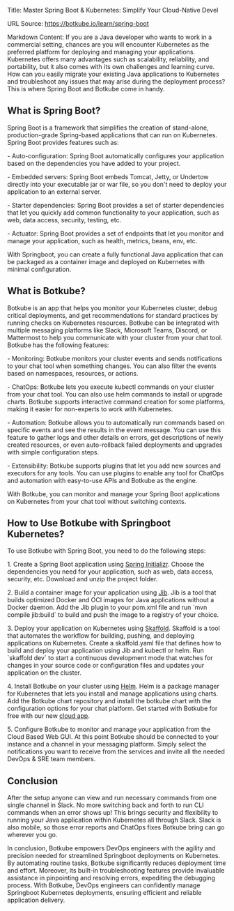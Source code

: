 Title: Master Spring Boot & Kubernetes: Simplify Your Cloud-Native Devel

URL Source: https://botkube.io/learn/spring-boot

Markdown Content:
If you are a Java developer who wants to work in a commercial setting, chances are you will encounter Kubernetes as the preferred platform for deploying and managing your applications. Kubernetes offers many advantages such as scalability, reliability, and portability, but it also comes with its own challenges and learning curve. How can you easily migrate your existing Java applications to Kubernetes and troubleshoot any issues that may arise during the deployment process? This is where Spring Boot and Botkube come in handy.

What is Spring Boot?
--------------------

Spring Boot is a framework that simplifies the creation of stand-alone, production-grade Spring-based applications that can run on Kubernetes. Spring Boot provides features such as:

\- Auto-configuration: Spring Boot automatically configures your application based on the dependencies you have added to your project.

\- Embedded servers: Spring Boot embeds Tomcat, Jetty, or Undertow directly into your executable jar or war file, so you don't need to deploy your application to an external server.

\- Starter dependencies: Spring Boot provides a set of starter dependencies that let you quickly add common functionality to your application, such as web, data access, security, testing, etc.

\- Actuator: Spring Boot provides a set of endpoints that let you monitor and manage your application, such as health, metrics, beans, env, etc.

With Springboot, you can create a fully functional Java application that can be packaged as a container image and deployed on Kubernetes with minimal configuration.

What is Botkube?
----------------

Botkube is an app that helps you monitor your Kubernetes cluster, debug critical deployments, and get recommendations for standard practices by running checks on Kubernetes resources. Botkube can be integrated with multiple messaging platforms like Slack, Microsoft Teams, Discord, or Mattermost to help you communicate with your cluster from your chat tool. Botkube has the following features:

\- Monitoring: Botkube monitors your cluster events and sends notifications to your chat tool when something changes. You can also filter the events based on namespaces, resources, or actions.

\- ChatOps: Botkube lets you execute kubectl commands on your cluster from your chat tool. You can also use helm commands to install or upgrade charts. Botkube supports interactive command creation for some platforms, making it easier for non-experts to work with Kubernetes.

\- Automation: Botkube allows you to automatically run commands based on specific events and see the results in the event message. You can use this feature to gather logs and other details on errors, get descriptions of newly created resources, or even auto-rollback failed deployments and upgrades with simple configuration steps.

\- Extensibility: Botkube supports plugins that let you add new sources and executors for any tools. You can use plugins to enable any tool for ChatOps and automation with easy-to-use APIs and Botkube as the engine.

With Botkube, you can monitor and manage your Spring Boot applications on Kubernetes from your chat tool without switching contexts.

How to Use Botkube with Springboot Kubernetes?
----------------------------------------------

To use Botkube with Spring Boot, you need to do the following steps:

1\. Create a Spring Boot application using [Spring Initializr](https://start.spring.io/). Choose the dependencies you need for your application, such as web, data access, security, etc. Download and unzip the project folder.

2\. Build a container image for your application using [Jib](https://github.com/GoogleContainerTools/jib). Jib is a tool that builds optimized Docker and OCI images for Java applications without a Docker daemon. Add the Jib plugin to your pom.xml file and run \`mvn compile jib:build\` to build and push the image to a registry of your choice.

3\. Deploy your application on Kubernetes using [Skaffold](https://skaffold.dev/). Skaffold is a tool that automates the workflow for building, pushing, and deploying applications on Kubernetes. Create a skaffold.yaml file that defines how to build and deploy your application using Jib and kubectl or helm. Run \`skaffold dev\` to start a continuous development mode that watches for changes in your source code or configuration files and updates your application on the cluster.

4\. Install Botkube on your cluster using [Helm](https://helm.sh/). Helm is a package manager for Kubernetes that lets you install and manage applications using charts. Add the Botkube chart repository and install the botkube chart with the configuration options for your chat platform. Get started with Botkube for free with our new [cloud app](https://botkube.io/blog/introducing-botkube-v1-0-the-future-of-kubernetes-troubleshooting).

5\. Configure Botkube to monitor and manage your application from the Cloud Based Web GUI. At this point Botkube should be connected to your instance and a channel in your messaging platform. Simply select the notifications you want to receive from the services and invite all the needed DevOps & SRE team members.

**Conclusion**
--------------

After the setup anyone can view and run necessary commands from one single channel in Slack. No more switching back and forth to run CLI commands when an error shows up! This brings security and flexibility to running your Java application within Kubernetes all through Slack. Slack is also mobile, so those error reports and ChatOps fixes Botkube bring can go wherever you go.

In conclusion, Botkube empowers DevOps engineers with the agility and precision needed for streamlined Springboot deployments on Kubernetes. By automating routine tasks, Botkube significantly reduces deployment time and effort. Moreover, its built-in troubleshooting features provide invaluable assistance in pinpointing and resolving errors, expediting the debugging process. With Botkube, DevOps engineers can confidently manage Springboot Kubernetes deployments, ensuring efficient and reliable application delivery.
